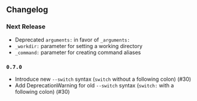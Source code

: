 ## Changelog

### Next Release

 - Deprecated `arguments:` in favor of `_arguments:`
 - `_workdir:` parameter for setting a working directory
 - `_command:` parameter for creating command aliases

### `0.7.0`

 - Introduce new `--switch` syntax (`switch` without a following colon) (#30)
 - Add DeprecationWarning for old `--switch` syntax (`switch:` with a following colon) (#30)

